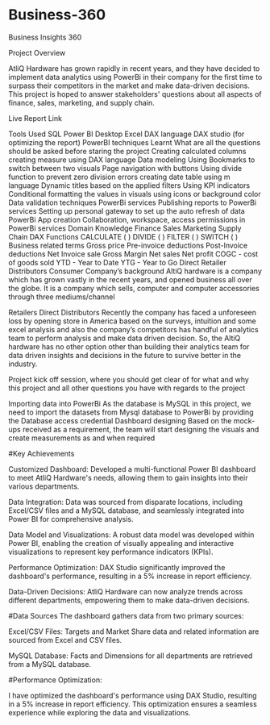 # Business-360

Business Insights 360


Project Overview

AtliQ Hardware has grown rapidly in recent years, and they have decided to implement data analytics using PowerBi in their company for the first time to surpass their competitors in the market and make data-driven decisions. This project is hoped to answer stakeholders' questions about all aspects of finance, sales, marketing, and supply chain.

Live Report Link

Tools Used
SQL
Power BI Desktop
Excel
DAX language
DAX studio (for optimizing the report)
PowerBI techniques Learnt
What are all the questions should be asked before staring the project
Creating calculated columns
creating measure using DAX language
Data modeling
Using Bookmarks to switch between two visuals
Page navigation with buttons
Using divide function to prevent zero division errors
creating date table using m language
Dynamic titles based on the applied filters
Using KPI indicators
Conditional formatting the values in visuals using icons or background color
Data validation techniques
PowerBi services
Publishing reports to PowerBi services
Setting up personal gateway to set up the auto refresh of data
PowerBi App creation
Collaboration, workspace, access permissions in PowerBi services
Domain Knowledge
Finance
Sales
Marketing
Supply Chain
DAX Functions
CALCULATE ( )
DIVIDE ( )
FILTER ( )
SWITCH ( )
Business related terms
Gross price
Pre-invoice deductions
Post-Invoice deductions
Net Invoice sale
Gross Margin
Net sales
Net profit
COGC - cost of goods sold
YTD - Year to Date
YTG - Year to Go
Direct
Retailer
Distributors
Consumer
Company’s background
AltiQ hardware is a company which has grown vastly in the recent years, and opened business all over the globe. It is a company which sells, computer and computer accessories through three mediums/channel

Retailers
Direct
Distributors
Recently the company has faced a unforeseen loss by opening store in America based on the surveys, intuition and some excel analysis and also the company’s competitors has handful of analytics team to perform analysis and make data driven decision. So, the AltiQ hardware has no other option other than building their analytics team for data driven insights and decisions in the future to survive better in the industry.

Project kick off session, where you should get clear of for what and why this project and all other questions you have with regards to the project



Importing data into PowerBi
As the database is MySQL in this project, we need to import the datasets from Mysql database to PowerBi by providing the Database access credential
Dashboard designing
Based on the mock-ups received as a requirement, the team will start designing the visuals and create measurements as and when required

#Key Achievements

Customized Dashboard: Developed a multi-functional Power BI dashboard to meet AtliQ Hardware's needs, allowing them to gain insights into their various departments.

Data Integration: Data was sourced from disparate locations, including Excel/CSV files and a MySQL database, and seamlessly integrated into Power BI for comprehensive analysis.

Data Model and Visualizations: A robust data model was developed within Power BI, enabling the creation of visually appealing and interactive visualizations to represent key performance indicators (KPIs).

Performance Optimization: DAX Studio significantly improved the dashboard's performance, resulting in a 5% increase in report efficiency.

Data-Driven Decisions: AtliQ Hardware can now analyze trends across different departments, empowering them to make data-driven decisions.

#Data Sources The dashboard gathers data from two primary sources:

Excel/CSV Files: Targets and Market Share data and related information are sourced from Excel and CSV files.

MySQL Database: Facts and Dimensions for all departments are retrieved from a MySQL database.

#Performance Optimization:

I have optimized the dashboard's performance using DAX Studio, resulting in a 5% increase in report efficiency. This optimization ensures a seamless experience while exploring the data and visualizations.


